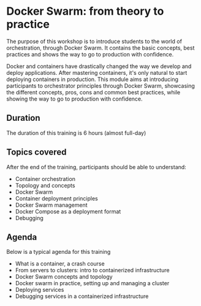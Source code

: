 # Docker Swarm: from theory to practice

The purpose of this workshop is to introduce students to the world of orchestration, through Docker Swarm. It contains the basic concepts, best practices and shows the way to go to production with confidence.

Docker and containers have drastically changed the way we develop and deploy applications. After mastering containers, it's only natural to start deploying containers in production. This module aims at introducing participants to orchestrator principles through Docker Swarm, showcasing the different concepts, pros, cons and common best practices, while showing the way to go to production with confidence.

## Duration

The duration of this training is 6 hours (almost full-day)

## Topics covered

After the end of the training, participants should be able to understand:

* Container orchestration
* Topology and concepts
* Docker Swarm
* Container deployment principles
* Docker Swarm management
* Docker Compose as a deployment format
* Debugging

## Agenda

Below is a typical agenda for this training

* What is a container, a crash course
* From servers to clusters: intro to containerized infrastructure
* Docker Swarm concepts and topology
* Docker swarm in practice, setting up and managing a cluster
* Deploying services
* Debugging services in a containerized infrastructure

